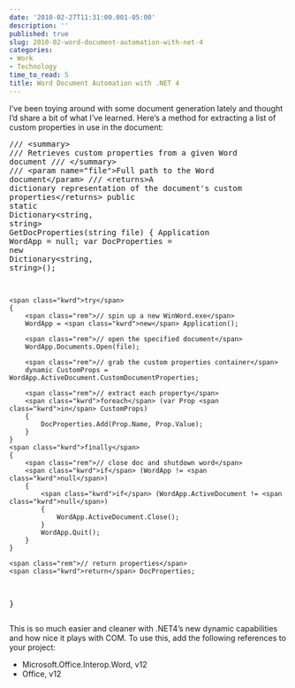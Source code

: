 ```yaml
---
date: '2010-02-27T11:31:00.001-05:00'
description: ''
published: true
slug: 2010-02-word-document-automation-with-net-4
categories:
- Work
- Technology
time_to_read: 5
title: Word Document Automation with .NET 4
---
```



I’ve been toying around with some document generation lately and thought I’d share a bit of what I’ve learned. Here’s a method for extracting a list of custom properties in use in the document:  <pre class="csharpcode"><span class="rem">/// &lt;summary&gt;</span>
<span class="rem">/// Retrieves custom properties from a given Word document</span>
<span class="rem">/// &lt;/summary&gt;</span>
<span class="rem">/// &lt;param name=&quot;file&quot;&gt;Full path to the Word document&lt;/param&gt;</span>
<span class="rem">/// &lt;returns&gt;A dictionary representation of the document's custom properties&lt;/returns&gt;</span>
<span class="kwrd">public</span> <span class="kwrd">static</span> Dictionary&lt;<span class="kwrd">string</span>, <span class="kwrd">string</span>&gt; GetDocProperties(<span class="kwrd">string</span> file)
{
    Application WordApp = <span class="kwrd">null</span>;
    var DocProperties = <span class="kwrd">new</span> Dictionary&lt;<span class="kwrd">string</span>, <span class="kwrd">string</span>&gt;();

    <span class="kwrd">try</span>
    {
        <span class="rem">// spin up a new WinWord.exe</span>
        WordApp = <span class="kwrd">new</span> Application();

        <span class="rem">// open the specified document</span>
        WordApp.Documents.Open(file);

        <span class="rem">// grab the custom properties container</span>
        dynamic CustomProps = WordApp.ActiveDocument.CustomDocumentProperties;

        <span class="rem">// extract each property</span>
        <span class="kwrd">foreach</span> (var Prop <span class="kwrd">in</span> CustomProps)
        {
            DocProperties.Add(Prop.Name, Prop.Value);
        }
    }
    <span class="kwrd">finally</span>
    {
        <span class="rem">// close doc and shutdown word</span>
        <span class="kwrd">if</span> (WordApp != <span class="kwrd">null</span>)
        {
            <span class="kwrd">if</span> (WordApp.ActiveDocument != <span class="kwrd">null</span>)
            {
                WordApp.ActiveDocument.Close();
            }
            WordApp.Quit();
        }
    }

    <span class="rem">// return properties</span>
    <span class="kwrd">return</span> DocProperties;
}</pre>


This is so much easier and cleaner with .NET4’s new dynamic capabilities and how nice it plays with COM. To use this, add the following references to your project:

<ul>
  <li>Microsoft.Office.Interop.Word, v12 </li>

  <li>Office, v12 </li>
</ul>